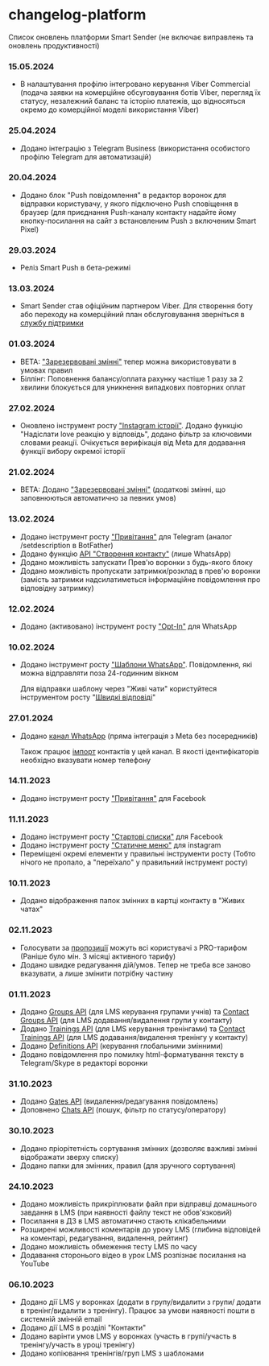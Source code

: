 # changelog-platform
Список оновлень платформи Smart Sender (не включає виправлень та оновлень продуктивності)


### 15.05.2024
- В налаштування профілю інтегровано керування Viber Commercial (подача заявки на комерційне обсуговування ботів Viber, перегляд їх статусу, незалежний баланс та історію платежів, що відносяться окремо до комерційної моделі використання Viber)

### 25.04.2024
- Додано інтеграцію з Telegram Business (використання особистого профілю Telegram для автоматизацій)

### 20.04.2024
- Додано блок "Push повідомлення" в редактор воронок для відправки користувачу, у якого підключено Push сповіщення в браузер (для приєднання Push-каналу контакту надайте йому кнопку-посилання на сайт з встановленим Push з включеним Smart Pixel)

### 29.03.2024
- Реліз Smart Push в бета-режимі

### 13.03.2024
- Smart Sender став офіційним партнером Viber. Для створення боту або переходу на комерційний план обслуговування зверніться в [службу підтримки](https://support.smartsender.com)

### 01.03.2024
- BETA: ["Зарезервовані змінні"](https://smartsendereu.atlassian.net/wiki/spaces/docsru/pages/1716355073) тепер можна використовувати в умовах правил
- Біллінг: Поповнення балансу/оплата рахунку частіше 1 разу за 2 хвилини блокується для уникнення випадкових повторних оплат

### 27.02.2024
- Оновлено інструмент росту ["Instagram історії"](https://smartsendereu.atlassian.net/wiki/spaces/docsru/pages/1685391629/Instagram). Додано функцію "Надіслати love реакцію у відповідь", додано фільтр за ключовими словами реакції. Очікується верифікація від Meta для додавання функції вибору окремої історії

### 21.02.2024
- BETA: Додано ["Зарезервовані змінні"](https://smartsendereu.atlassian.net/wiki/spaces/docsru/pages/1716355073) (додаткові змінні, що заповнюються автоматично за певних умов)

### 13.02.2024
- Додано інструмент росту ["Привітання"](https://smartsendereu.atlassian.net/wiki/spaces/docsru/pages/1797718017) для Telegram (аналог /setdescription в BotFather)
- Додано функцію [API "Створення контакту"](https://smartsendereu.atlassian.net/wiki/spaces/docsru/pages/1686503454/Channels+API+-+ua) (лише WhatsApp)
- Додано можливість запускати Прев'ю воронки з будь-якого блоку
- Додано можливість пропускати затримки/розклад в прев'ю воронки (замість затримки надсилатиметься інформаційне повідомлення про відповідну затримку)

### 12.02.2024
- Додано (активовано) інструмент росту ["Opt-In"](https://smartsendereu.atlassian.net/wiki/spaces/docsru/pages/1684965013/Opt-in) для WhatsApp

### 10.02.2024
- Додано інструмент росту ["Шаблони WhatsApp"](https://smartsendereu.atlassian.net/wiki/spaces/docsru/pages/1861550228/WhatsApp). Повідомлення, які можна відправляти поза 24-годинним вікном
  
  Для відправки шаблону через "Живі чати" користуйтеся інструментом росту "[Швидкі відповіді](https://smartsendereu.atlassian.net/wiki/spaces/docsru/pages/1684866573)"

### 27.01.2024
- Додано [канал WhatsApp](https://smartsendereu.atlassian.net/wiki/spaces/docsru/pages/1846673662/WhatsApp+-+ua) (пряма інтеграція з Meta без посередників)

  Також працює [імпорт](https://smartsendereu.atlassian.net/wiki/spaces/docsru/pages/1685618693) контактів у цей канал. В якості ідентифікаторів необхідно вказувати номер телефону

### 14.11.2023
- Додано інструмент росту ["Привітання"](https://smartsendereu.atlassian.net/wiki/spaces/docsru/pages/1797718017) для Facebook

### 11.11.2023
- Додано інструмент росту ["Стартові списки"](https://smartsendereu.atlassian.net/wiki/spaces/docsru/pages/1797357626) для Facebook
- Додано інструмент росту ["Статичне меню"](https://smartsendereu.atlassian.net/wiki/spaces/docsru/pages/1684866819) для instagram
- Переміщені окремі елементи у правильні інструменти росту (Тобто нічого не пропало, а "переїхало" у правильний інструмент росту)

### 10.11.2023
- Додано відображення папок змінних в картці контакту в "Живих чатах"

### 02.11.2023
- Голосувати за [пропозиції](https://smartsender.com/proposals) можуть всі користувачі з PRO-тарифом (Раніше було мін. 3 місяці активного тарифу)
- Додано швидке редагування дій/умов. Тепер не треба все заново вказувати, а лише змінити потрібну частину

### 01.11.2023
- Додано [Groups API](https://smartsendereu.atlassian.net/wiki/spaces/docsru/pages/1795457119/Groups+API+-+ua) (для LMS керування групами учнів) та [Contact Groups API](https://smartsendereu.atlassian.net/wiki/spaces/docsru/pages/1795784774/Contact+Groups+API+-+ua) (для LMS додавання/видалення групи у контакту)
- Додано [Trainings API](https://smartsendereu.atlassian.net/wiki/spaces/docsru/pages/1795751966/Trainings+API+-+ua) (для LMS керування тренінгами) та [Contact Trainings API](https://smartsendereu.atlassian.net/wiki/spaces/docsru/pages/1795751989/Contact+Trainings+API+-+ua) (для LMS додавання/видалення тренінгу у контакту)
- Додано [Definitions API](https://smartsendereu.atlassian.net/wiki/spaces/docsru/pages/1795915777/Definitions+API+-+ua) (керування глобальними змінними)
- Додано повідомлення про помилку html-форматування тексту в Telegram/Skype в редакторі воронки

### 31.10.2023
- Додано [Gates API](https://smartsendereu.atlassian.net/wiki/spaces/docsru/pages/1794965505/Gates+API+-+ua) (видалення/редагування повідомлень)
- Доповнено [Chats API](https://smartsendereu.atlassian.net/wiki/spaces/docsru/pages/1686175760/Chats+API+-+ua) (пошук, фільтр по статусу/оператору)

### 30.10.2023
- Додано пріорітетність сортування змінних (дозволяє важливі змінні відображати зверху списку)
- Додано папки для змінних, правил (для зручного сортування)

### 24.10.2023
- Додано можливість прикріплювати файл при відправці домашнього завдання в LMS (при наявності файлу текст не обов'язковий)
- Посилання в ДЗ в LMS автоматично стають клікабельними
- Розширені можливості коментарів до уроку LMS (глибина відповідей на коментарі, редагування, видалення, рейтинг)
- Додано можливість обмеження тесту LMS по часу
- Додавання сторонього відео в урок LMS розпізнає посилання на YouTube

### 06.10.2023
- Додано дії LMS у воронках (додати в групу/видалити з групи/ додати в тренінг/видалити з тренінгу). Працює за умови наявності пошти в системній змінній email
- Додано дії LMS в розділі "Контакти"
- Додано варінти умов LMS у воронках (участь в групі/участь в тренінгу/участь в уроці тренінгу)
- Додано копіювання тренінгів/груп LMS з шаблонами
